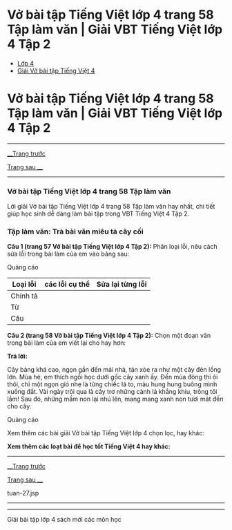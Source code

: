 # Vở bài tập Tiếng Việt lớp 4 trang 58 Tập làm văn | Giải VBT Tiếng Việt lớp 4 Tập 2

  * [Lớp 4](https://vietjack.com/series/lop-4.jsp)
  * [Giải Vở bài tập Tiếng Việt 4](https://vietjack.com/giai-vo-bai-tap-tieng-viet-4/index.jsp)



# Vở bài tập Tiếng Việt lớp 4 trang 58 Tập làm văn | Giải VBT Tiếng Việt lớp 4 Tập 2

* * *

[__Trang trước](https://vietjack.com/giai-vo-bai-tap-tieng-viet-4/tuan-27.jsp)

[Trang sau __](https://vietjack.com/giai-vo-bai-tap-tieng-viet-4/tuan-27.jsp)

* * *

### Vở bài tập Tiếng Việt lớp 4 trang 58 Tập làm văn

Lời giải Vở bài tập Tiếng Việt lớp 4 trang 58 Tập làm văn hay nhất, chi tiết giúp học sinh dễ dàng làm bài tập trong VBT Tiếng Việt 4 Tập 2.

### **Tập làm văn: Trả bài văn miêu tả cây cối**

**Câu 1 (trang 57 Vở bài tập Tiếng Việt lớp 4 Tập 2):** Phân loại lỗi, nêu cách sửa lỗi trong bài làm của em vào bảng sau:

Quảng cáo

Loại lỗi|  các lỗi cụ thể|  Sửa lại từng lỗi  
---|---|---  
Chính tả|  |   
Từ|  |   
Câu|  |   
  
**Câu 2 (trang 58 Vở bài tập Tiếng Việt lớp 4 Tập 2):** Chọn một đoạn văn trong bài làm của em viết lại cho hay hơn:

**Trả lời:**

Cây bàng khá cao, ngọn gần đến mái nhà, tán xòe ra như một cây đèn lồng lớn. Mùa hè, em thích ngồi học dưới gốc cây xanh ấy. Đến mùa đông thì ôi thôi, chỉ một ngọn gió nhẹ là từng chiếc lá to, màu hung hung buông mình xuống đất. Vài ngày trôi qua là cây trơ những cành lá khẳng khiu, trông tôi lắm! Sau đó, những mầm non lại nhú lên, mang mang xanh non tươi mát đến cho cây.

Quảng cáo

Xem thêm các bài giải Vở bài tập Tiếng Việt lớp 4 chọn lọc, hay khác:

**Xem thêm các loạt bài để học tốt Tiếng Việt 4 hay khác:**

* * *

[__Trang trước](https://vietjack.com/giai-vo-bai-tap-tieng-viet-4/tuan-27.jsp)

[Trang sau __](https://vietjack.com/giai-vo-bai-tap-tieng-viet-4/tuan-27.jsp)

tuan-27.jsp

* * *

* * *

Giải bài tập lớp 4 sách mới các môn học
